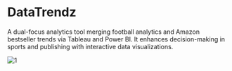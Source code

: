 # DataTrendz
A dual-focus analytics tool merging football analytics and Amazon bestseller trends via Tableau and Power BI. It enhances decision-making in sports and publishing with interactive data visualizations.

![1](https://github.com/SimenA89/DataTrendz/assets/61123960/9928bb30-9c6d-438e-b64f-9223fc71bed2)
